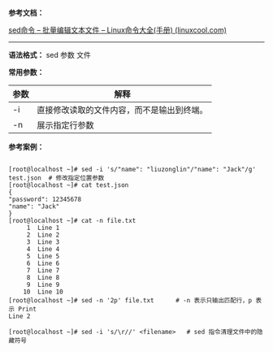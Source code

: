 **参考文档：**

[sed命令 – 批量编辑文本文件 – Linux命令大全(手册) (linuxcool.com)](https://www.linuxcool.com/sed)

---

**语法格式：** sed 参数 文件

**常用参数：**

| 参数 | 解释                                       |
| ------ | -------------------------------------------- |
| -i   | 直接修改读取的文件内容，而不是输出到终端。 |
| -n<br /> | 展示指定行参数                             |

**参考案例：**

```shell

[root@localhost ~]# sed -i 's/"name": "liuzonglin"/"name": "Jack"/g' test.json  # 修改指定位置参数
[root@localhost ~]# cat test.json 
{
"password": 12345678
"name": "Jack"
}
[root@localhost ~]# cat -n file.txt 
     1  Line 1
     2  Line 2
     3  Line 3
     4  Line 4
     5  Line 5
     6  Line 6
     7  Line 7
     8  Line 8
     9  Line 9
    10  Line 10
[root@localhost ~]# sed -n '2p' file.txt      # -n 表示只输出匹配行，p 表示 Print
Line 2

[root@localhost ~]# sed -i 's/\r//' <filename>   # sed 指令清理文件中的隐藏符号
```
